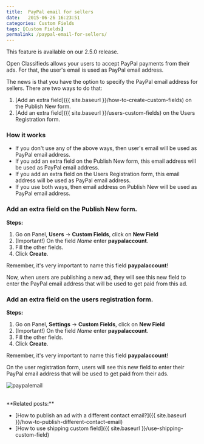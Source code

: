 ```yaml
---
title:  PayPal email for sellers
date:   2015-06-26 16:23:51
categories: Custom Fields
tags: [Custom Fields]
permalink: /paypal-email-for-sellers/
---
```

<div class="alert alert-warning">
<strong><i class="glyphicon glyphicon-warning-sign"></i> </strong> This feature is available on our 2.5.0 release.
</div>

Open Classifieds allows your users to accept PayPal payments from their ads. For that, the user's email is used as PayPal email address. 

The news is that you have the option to specify the PayPal email address for sellers. There are two ways to do that:

1. [Add an extra field]({{ site.baseurl }}/how-to-create-custom-fields) on the Publish New form.
2. [Add an extra field]({{ site.baseurl }}/users-custom-fields) on the Users Registration form.

### How it works

- If you don't use any of the above ways, then user's email will be used as PayPal email address.
- If you add an extra field on the Publish New form, this email address will be used as PayPal email address.
- If you add an extra field on the Users Registration form, this email address will be used as PayPal email address.
- If you use both ways, then email address on Publish New will be used as PayPal email address.

### Add an extra field on the Publish New form.

**Steps:**

1. Go on Panel, **Users** -> **Custom Fields**, click on **New Field**
2. (Important!) On the field _Name_ enter **paypalaccount**.
3. Fill the other fields.
4. Click **Create**.

Remember, it's very important to name this field **paypalaccount**!

Now, when users are publishing a new ad, they will see this new field to enter the PayPal email address that will be used to get paid from this ad.

### Add an extra field on the users registration form.

**Steps:**

1. Go on Panel, **Settings** -> **Custom Fields**, click on **New Field**
2. (Important!) On the field _Name_ enter **paypalaccount**.
3. Fill the other fields.
4. Click **Create**.

Remember, it's very important to name this field **paypalaccount**!

On the user registration form, users will see this new field to enter their PayPal email address that will be used to get paid from their ads.

![paypalemail](http://docs.yclas.com/images/paypalemail.png)

<br>
**Related posts:**

+ [How to publish an ad with a different contact email?]({{ site.baseurl }}/how-to-publish-different-contact-email)
+ [How to use shipping custom field]({{ site.baseurl }}/use-shipping-custom-field)